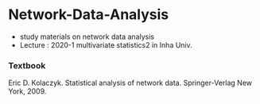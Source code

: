 # Network-Data-Analysis
- study materials on network data analysis
- Lecture : 2020-1 multivariate statistics2 in Inha Univ.

### Textbook
Eric D. Kolaczyk. Statistical analysis of network data. Springer-Verlag New York, 2009.
